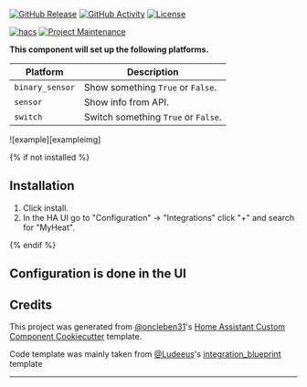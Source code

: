 [![GitHub Release][releases-shield]][releases]
[![GitHub Activity][commits-shield]][commits]
[![License][license-shield]][license]

[![hacs][hacsbadge]][hacs]
[![Project Maintenance][maintenance-shield]][user_profile]

**This component will set up the following platforms.**

| Platform        | Description                         |
| --------------- | ----------------------------------- |
| `binary_sensor` | Show something `True` or `False`.   |
| `sensor`        | Show info from API.                 |
| `switch`        | Switch something `True` or `False`. |

![example][exampleimg]

{% if not installed %}

## Installation

1. Click install.
1. In the HA UI go to "Configuration" -> "Integrations" click "+" and search for "MyHeat".

{% endif %}

## Configuration is done in the UI

<!---->

## Credits

This project was generated from [@oncleben31](https://github.com/oncleben31)'s [Home Assistant Custom Component Cookiecutter](https://github.com/oncleben31/cookiecutter-homeassistant-custom-component) template.

Code template was mainly taken from [@Ludeeus](https://github.com/ludeeus)'s [integration_blueprint][integration_blueprint] template

---

[integration_blueprint]: https://github.com/custom-components/integration_blueprint
[commits-shield]: https://img.shields.io/github/commit-activity/y/vooon/hass-myheat.svg?style=for-the-badge
[commits]: https://github.com/vooon/hass-myheat/commits/main
[hacs]: https://hacs.xyz
[hacsbadge]: https://img.shields.io/badge/HACS-Custom-orange.svg?style=for-the-badge
[license]: https://github.com/vooon/hass-myheat/blob/main/LICENSE
[license-shield]: https://img.shields.io/github/license/vooon/hass-myheat.svg?style=for-the-badge
[maintenance-shield]: https://img.shields.io/badge/maintainer-%40vooon-blue.svg?style=for-the-badge
[releases-shield]: https://img.shields.io/github/release/vooon/hass-myheat.svg?style=for-the-badge
[releases]: https://github.com/vooon/hass-myheat/releases
[user_profile]: https://github.com/vooon
